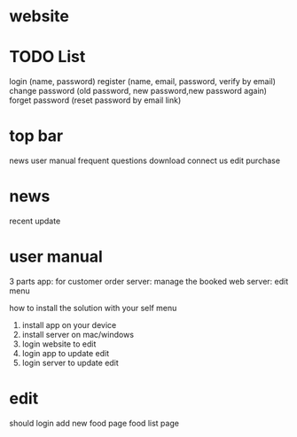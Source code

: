 website
=======

TODO List
=======
login 
    (name, password)
register 
    (name, email, password, verify by email)
change password
    (old password, new password,new password again)
forget password
    (reset password by email link)


top bar
=======
news
user manual
frequent questions
download
connect us
edit
purchase

news
=====
recent update


user manual
=====
3 parts
app: for customer order
server: manage the booked
web server: edit menu


how to install the solution with your self menu
1) install app on your device
2) install server on mac/windows
3) login website to edit
4) login app to update edit
5) login server to update edit


edit
=====
should login
add new food page
food list page














